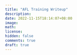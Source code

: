 ```yaml
---
title: "AFL Training Writeup"
description: 
date: 2022-11-15T18:14:07+08:00
image: 
math: 
license: 
hidden: false
comments: true
draft: true
---
```




